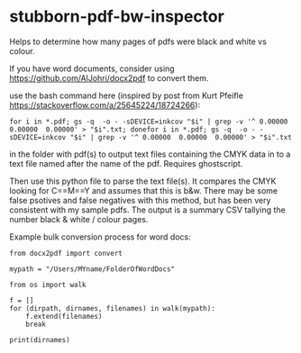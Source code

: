# stubborn-pdf-bw-inspector
Helps to determine how many pages of pdfs were black and white vs colour.

If you have word documents, consider using https://github.com/AlJohri/docx2pdf to convert them.

use the bash command here (inspired by post from Kurt Pfeifle https://stackoverflow.com/a/25645224/18724266):

```
for i in *.pdf; gs -q  -o - -sDEVICE=inkcov "$i" | grep -v '^ 0.00000  0.00000  0.00000' > "$i".txt; donefor i in *.pdf; gs -q  -o - -sDEVICE=inkcov "$i" | grep -v '^ 0.00000  0.00000  0.00000' > "$i".txt
```

in the folder with pdf(s) to output text files containing the CMYK data in to a text file named after the name of the pdf. Requires ghostscript. 

Then use this python file to parse the text file(s). It compares the CMYK looking for C==M==Y and assumes that this is b&w. There may be some false psotives and false negatives with this method, but has been very consistent with my sample pdfs.
The output is a summary CSV tallying the number black & white / colour pages.



Example bulk conversion process for word docs:
```
from docx2pdf import convert

mypath = "/Users/MYname/FolderOfWordDocs"

from os import walk

f = []
for (dirpath, dirnames, filenames) in walk(mypath):
    f.extend(filenames)
    break

print(dirnames)
```

